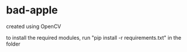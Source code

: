 # bad-apple

created using OpenCV

to install the required modules, run "pip install -r requirements.txt" in the folder
